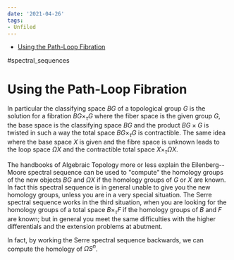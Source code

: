 ```yaml
---
date: '2021-04-26'
tags:
- Unfiled
---
```


-   [Using the Path-Loop Fibration](#using-the-path-loop-fibration)














\#spectral_sequences

Using the Path-Loop Fibration
=============================

In particular the classifying space $BG$ of a topological group $G$ is the solution for a fibration $BG \times_\tau G$ where the fiber space is the given group $G$, the base space is the classifying space $BG$ and the product $BG \times G$ is twisted in such a way the total space $BG \times_\tau G$ is contractible. The same idea where the base space $X$ is given and the fibre space is unknown leads to the loop space $\Omega X$ and the contractible total space $X \times_\tau \Omega X$.

The handbooks of Algebraic Topology more or less explain the Eilenberg--Moore spectral sequence can be used to "compute" the homology groups of the new objects $BG$ and $ΩX$ if the homology groups of $G$ or $X$ are known. In fact this spectral sequence is in general unable to give you the new homology groups, unless you are in a very special situation. The Serre spectral sequence works in the third situation, when you are looking for the homology groups of a total space $B \times_\tau F$ if the homology groups of $B$ and $F$ are known; but in general you meet the same difficulties with the higher differentials and the extension problems at abutment.

In fact, by working the Serre spectral sequence backwards, we can compute the homology of $\Omega S^n$.
